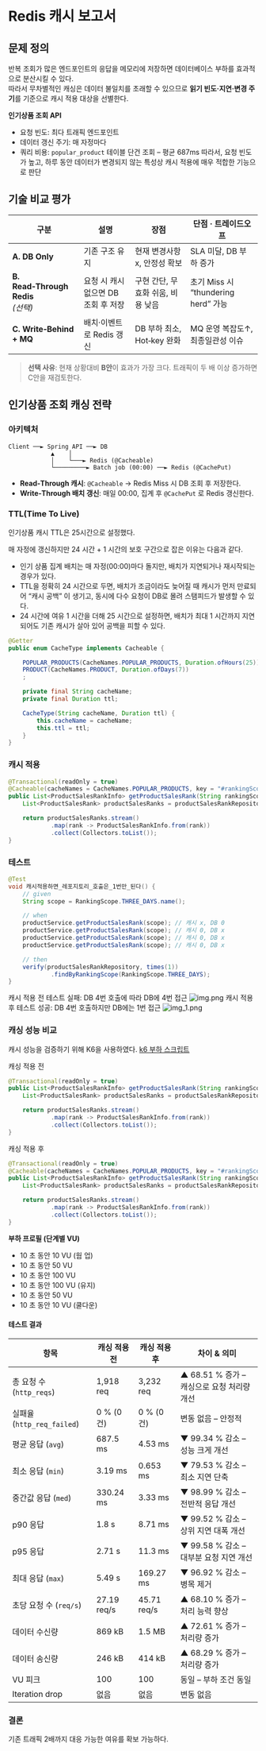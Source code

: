 # Redis 캐시 보고서


## 문제 정의
반복 조회가 많은 엔드포인트의 응답을 메모리에 저장하면 데이터베이스 부하를 효과적으로 분산시킬 수 있다.  
따라서 무차별적인 캐싱은 데이터 불일치를 초래할 수 있으므로 **읽기 빈도·지연·변경 주기**를 기준으로 캐시 적용 대상을 선별한다.

**인기상품 조회 API**
- 요청 빈도: 최다 트래픽 엔드포인트
- 데이터 갱신 주기: 매 자정마다
- 쿼리 비용: `popular_product` 테이블 단건 조회 – 평균 687ms
따라서, 요청 빈도가 높고, 하루 동안 데이터가 변경되지 않는 특성상 캐시 적용에 매우 적합한 기능으로 판단

## 기술 비교 평가
| 구분 | 설명 | 장점                   | 단점 · 트레이드오프 |
|------|------|----------------------|---------------------|
| **A. DB Only** | 기존 구조 유지 | 현재 변경사항 x, 안정성 확보    | SLA 미달, DB 부하 증가 |
| **B. Read‑Through Redis**<br>*(선택)* | 요청 시 캐시 없으면 DB 조회 후 저장| 구현 간단, 무효화 쉬움, 비용 낮음 | 초기 Miss 시 “thundering herd” 가능 |
| **C. Write‑Behind + MQ** | 배치·이벤트로 Redis 갱신 | DB 부하 최소, Hot‑key 완화 | MQ 운영 복잡도↑, 최종일관성 이슈 |
> **선택 사유**: 현재 상황대비 **B안**이 효과가 가장 크다. 트래픽이 두 배 이상 증가하면 C안을 재검토한다.

## 인기상품 조회 캐싱 전략
### 아키텍처

```
Client ──► Spring API ──► DB
            ▲    │
            │    └───► Redis (@Cacheable)
            └─────────► Batch job (00:00) ──► Redis (@CachePut)
```
- **Read‑Through 캐시**: `@Cacheable` → Redis Miss 시 DB 조회 후 저장한다.
- **Write‑Through 배치 갱신**: 매일 00:00, 집계 후 `@CachePut` 로 Redis 갱신한다.

### TTL(Time To Live)
인기상품 캐시 TTL은 25시간으로 설정했다.

매 자정에 갱신하지만 24 시간 + 1 시간의 보호 구간으로 잡은 이유는 다음과 같다.
- 인기 상품 집계 배치는 매 자정(00:00)마다 돌지만, 배치가 지연되거나 재시작되는 경우가 있다.
- TTL을 정확히 24 시간으로 두면, 배치가 조금이라도 늦어질 때 캐시가 먼저 만료되어 “캐시 공백” 이 생기고, 동시에 다수 요청이 DB로 몰려 스탬피드가 발생할 수 있다.
- 24 시간에 여유 1 시간을 더해 25 시간으로 설정하면, 배치가 최대 1 시간까지 지연되어도 기존 캐시가 살아 있어 공백을 피할 수 있다.

```java
@Getter
public enum CacheType implements Cacheable {

    POPULAR_PRODUCTS(CacheNames.POPULAR_PRODUCTS, Duration.ofHours(25)), // TTL 25시간
    PRODUCT(CacheNames.PRODUCT, Duration.ofDays(7))
    ;

    private final String cacheName;
    private final Duration ttl;

    CacheType(String cacheName, Duration ttl) {
        this.cacheName = cacheName;
        this.ttl = ttl;
    }
}
```
### 캐시 적용
```java
@Transactional(readOnly = true)
@Cacheable(cacheNames = CacheNames.POPULAR_PRODUCTS, key = "#rankingScope") // 캐시 적용
public List<ProductSalesRankInfo> getProductSalesRank(String rankingScope) {
    List<ProductSalesRank> productSalesRanks = productSalesRankRepository.findByRankingScope(RankingScope.from(rankingScope));

    return productSalesRanks.stream()
            .map(rank -> ProductSalesRankInfo.from(rank))
            .collect(Collectors.toList());
}
```

### 테스트
```java
@Test
void 캐시적용하면_레포지토리_호출은_1번만_된다() {
    // given
    String scope = RankingScope.THREE_DAYS.name();

    // when
    productService.getProductSalesRank(scope); // 캐시 x, DB 0
    productService.getProductSalesRank(scope); // 캐시 0, DB x
    productService.getProductSalesRank(scope); // 캐시 0, DB x
    productService.getProductSalesRank(scope); // 캐시 0, DB x

    // then
    verify(productSalesRankRepository, times(1))
            .findByRankingScope(RankingScope.THREE_DAYS);
}
```
캐시 적용 전 테스트 실패: DB 4번 호출에 따라 DB에 4번 접근
![img.png](img.png)
캐시 적용 후 테스트 성공: DB 4번 호출하지만 DB에는 1번 접근
![img_1.png](img_1.png)

### 캐싱 성능 비교
캐시 성능을 검증하기 위해 K6을 사용하였다. [k6 부하 스크립트](https://github.com/leevigong/hhplus-ecommerce/blob/a55e872dc56605083d71085c560becf3e20df411/k6/popularProducts.js)

캐싱 적용 전
```java
@Transactional(readOnly = true)
public List<ProductSalesRankInfo> getProductSalesRank(String rankingScope) {
    List<ProductSalesRank> productSalesRanks = productSalesRankRepository.findByRankingScope(RankingScope.from(rankingScope));

    return productSalesRanks.stream()
            .map(rank -> ProductSalesRankInfo.from(rank))
            .collect(Collectors.toList());
}
```

캐싱 적용 후
```java
@Transactional(readOnly = true)
@Cacheable(cacheNames = CacheNames.POPULAR_PRODUCTS, key = "#rankingScope")
public List<ProductSalesRankInfo> getProductSalesRank(String rankingScope) {
    List<ProductSalesRank> productSalesRanks = productSalesRankRepository.findByRankingScope(RankingScope.from(rankingScope));

    return productSalesRanks.stream()
            .map(rank -> ProductSalesRankInfo.from(rank))
            .collect(Collectors.toList());
}
```

**부하 프로필 (단계별 VU)**
- 10 초 동안 10 VU (웜 업)
- 10 초 동안 50 VU
- 10 초 동안 100 VU
- 10 초 동안 100 VU (유지)
- 10 초 동안 50 VU
- 10 초 동안 10 VU (쿨다운)


#### 테스트 결과

| 항목                       | 캐싱 적용 전 | 캐싱 적용 후 | 차이 & 의미                                   |
|----------------------------|-----------------------|------------------------|-----------------------------------------------|
| 총 요청 수 (`http_reqs`)   | 1,918 req             | 3,232 req              | ▲ 68.51 % 증가 – 캐싱으로 요청 처리량 개선     |
| 실패율 (`http_req_failed`) | 0 % (0건)             | 0 % (0건)              | 변동 없음 – 안정적                            |
| 평균 응답 (`avg`)          | 687.5 ms              | 4.53 ms                | ▼ 99.34 % 감소 – 성능 크게 개선               |
| 최소 응답 (`min`)          | 3.19 ms               | 0.653 ms               | ▼ 79.53 % 감소 – 최소 지연 단축               |
| 중간값 응답 (`med`)        | 330.24 ms             | 3.33 ms                | ▼ 98.99 % 감소 – 전반적 응답 개선             |
| p90 응답                  | 1.8 s                 | 8.71 ms                | ▼ 99.52 % 감소 – 상위 지연 대폭 개선          |
| p95 응답                  | 2.71 s                | 11.3 ms                | ▼ 99.58 % 감소 – 대부분 요청 지연 개선        |
| 최대 응답 (`max`)          | 5.49 s                | 169.27 ms              | ▼ 96.92 % 감소 – 병목 제거                    |
| 초당 요청 수 (`req/s`)     | 27.19 req/s           | 45.71 req/s            | ▲ 68.10 % 증가 – 처리 능력 향상               |
| 데이터 수신량              | 869 kB                | 1.5 MB                 | ▲ 72.61 % 증가 – 처리량 증가                  |
| 데이터 송신량              | 246 kB                | 414 kB                 | ▲ 68.29 % 증가 – 처리량 증가                  |
| VU 피크                    | 100                   | 100                    | 동일 – 부하 조건 동일                         |
| Iteration drop             | 없음                  | 없음                   | 변동 없음                                     |


### 결론
기존 트래픽 2배까지 대응 가능한 여유를 확보 가능하다.
